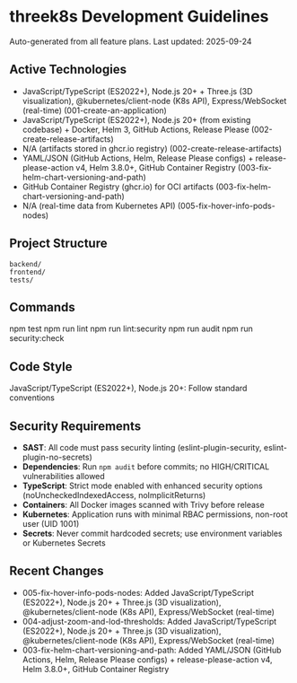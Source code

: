 # threek8s Development Guidelines

Auto-generated from all feature plans. Last updated: 2025-09-24

## Active Technologies
- JavaScript/TypeScript (ES2022+), Node.js 20+ + Three.js (3D visualization), @kubernetes/client-node (K8s API), Express/WebSocket (real-time) (001-create-an-application)
- JavaScript/TypeScript (ES2022+), Node.js 20+ (from existing codebase) + Docker, Helm 3, GitHub Actions, Release Please (002-create-release-artifacts)
- N/A (artifacts stored in ghcr.io registry) (002-create-release-artifacts)
- YAML/JSON (GitHub Actions, Helm, Release Please configs) + release-please-action v4, Helm 3.8.0+, GitHub Container Registry (003-fix-helm-chart-versioning-and-path)
- GitHub Container Registry (ghcr.io) for OCI artifacts (003-fix-helm-chart-versioning-and-path)
- N/A (real-time data from Kubernetes API) (005-fix-hover-info-pods-nodes)

## Project Structure
```
backend/
frontend/
tests/
```

## Commands
npm test
npm run lint
npm run lint:security
npm run audit
npm run security:check

## Code Style
JavaScript/TypeScript (ES2022+), Node.js 20+: Follow standard conventions

## Security Requirements
- **SAST**: All code must pass security linting (eslint-plugin-security, eslint-plugin-no-secrets)
- **Dependencies**: Run `npm audit` before commits; no HIGH/CRITICAL vulnerabilities allowed
- **TypeScript**: Strict mode enabled with enhanced security options (noUncheckedIndexedAccess, noImplicitReturns)
- **Containers**: All Docker images scanned with Trivy before release
- **Kubernetes**: Application runs with minimal RBAC permissions, non-root user (UID 1001)
- **Secrets**: Never commit hardcoded secrets; use environment variables or Kubernetes Secrets

## Recent Changes
- 005-fix-hover-info-pods-nodes: Added JavaScript/TypeScript (ES2022+), Node.js 20+ + Three.js (3D visualization), @kubernetes/client-node (K8s API), Express/WebSocket (real-time)
- 004-adjust-zoom-and-lod-thresholds: Added JavaScript/TypeScript (ES2022+), Node.js 20+ + Three.js (3D visualization), @kubernetes/client-node (K8s API), Express/WebSocket (real-time)
- 003-fix-helm-chart-versioning-and-path: Added YAML/JSON (GitHub Actions, Helm, Release Please configs) + release-please-action v4, Helm 3.8.0+, GitHub Container Registry

<!-- MANUAL ADDITIONS START -->
<!-- MANUAL ADDITIONS END -->
